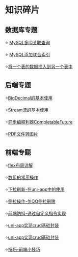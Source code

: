 # 知识碎片

## 数据库专题

⭐️ [MySQL多ID关联查询](/知识碎片/数据库专题/MySQL多ID关联查询.md)

⭐️ [MySQL添加联合索引](/知识碎片/数据库专题/MySQL添加联合索引.md)

⭐️[将一个表的数据插入到另一个表中](/知识碎片/数据库专题/将一个表的数据插入到另一个表中.md)

## 后端专题

⭐️[BigDecimal的基本使用](/知识碎片/后端专题/BigDecimal的基本使用.md)

⭐️[Stream流的基本使用](/知识碎片/后端专题/Stream流的基本使用.md)

⭐️[异步编程利器CompletableFuture](/知识碎片/后端专题/异步编程利器CompletableFuture.md)

⭐️[PDF文件转图片](/知识碎片/后端专题/PDF文件转图片.md)

## 前端专题

⭐️[flex布局详解](/知识碎片/前端专题/flex布局详解.md)

⭐️[数组的常用操作](/知识碎片/前端专题/数组的常用操作.md.md)

⭐️[下拉刷新-在uni-app中的使用](/知识碎片/前端专题/下拉刷新-在uni-app中的使用.md)

⭐️[侧拉操作-仿QQ侧拉删除](/知识碎片/前端专题/侧拉操作-仿QQ侧拉删除.md)

⭐️[前端防抖-通过自定义指令实现](/知识碎片/前端专题/前端防抖-通过自定义指令实现.md)

⭐️[uni-app实现crud基础封装](/知识碎片/前端专题/uni-app实现crud基础封装.md)

⭐️[uni-app实现crud基础封装](/知识碎片/前端专题/uni-app实现crud基础封装.md)

⭐️[技巧-前端小技巧](/知识碎片/前端专题/技巧-前端小技巧.md)
